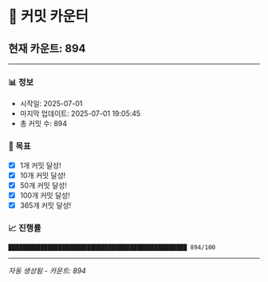 # 🔢 커밋 카운터

## 현재 카운트: 894

---

### 📊 정보
- 시작일: 2025-07-01
- 마지막 업데이트: 2025-07-01 19:05:45
- 총 커밋 수: 894

### 🎯 목표
- [x] 1개 커밋 달성!
- [x] 10개 커밋 달성!
- [x] 50개 커밋 달성!
- [x] 100개 커밋 달성!
- [x] 365개 커밋 달성!

### 📈 진행률
```
██████████████████████████████████████████████████ 894/100
```

---
*자동 생성됨 - 카운트: 894*
